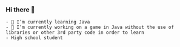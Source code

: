 ### Hi there 👋
    - 🌱 I’m currently learning Java
    - 🔭 I’m currently working on a game in Java without the use of libraries or other 3rd party code in order to learn
    - High school student

<!--
**Conrad49/Conrad49** is a ✨ _special_ ✨ repository because its `README.md` (this file) appears on your GitHub profile.

Here are some ideas to get you started:

- 🔭 I’m currently working on ...
- 🌱 I’m currently learning ...
- 👯 I’m looking to collaborate on ...
- 🤔 I’m looking for help with ...
- 💬 Ask me about ...
- 📫 How to reach me: ...
- 😄 Pronouns: ...
- ⚡ Fun fact: ...
-->
